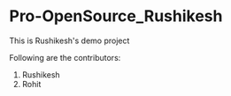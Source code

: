 # Pro-OpenSource_Rushikesh
This is Rushikesh's demo project

Following are the contributors:
1) Rushikesh
2) Rohit
